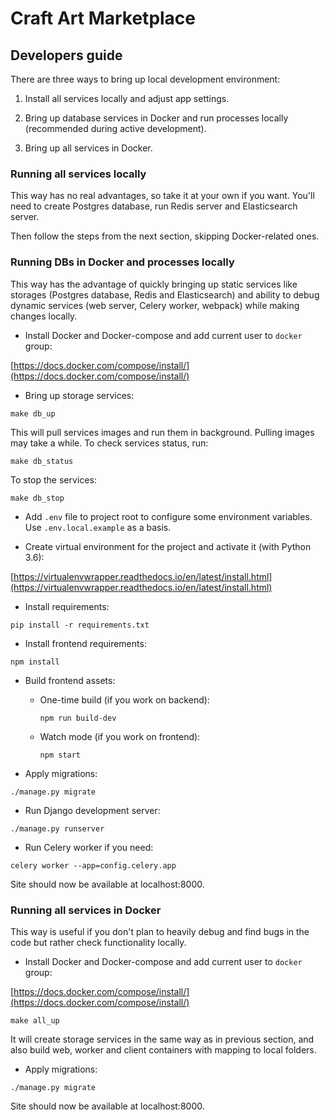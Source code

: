 # Craft Art Marketplace

## Developers guide

There are three ways to bring up local development environment:

1. Install all services locally and adjust app settings.

2. Bring up database services in Docker and run processes locally (recommended during active
   development).

3. Bring up all services in Docker.


### Running all services locally

This way has no real advantages, so take it at your own if you want.
You'll need to create Postgres database, run Redis server and Elasticsearch server.

Then follow the steps from the next section, skipping Docker-related ones.


### Running DBs in Docker and processes locally

This way has the advantage of quickly bringing up static services like storages (Postgres database,
Redis and Elasticsearch) and ability to debug dynamic services (web server, Celery worker, webpack)
while making changes locally.

- Install Docker and Docker-compose and add current user to `docker` group:

[https://docs.docker.com/compose/install/](https://docs.docker.com/compose/install/)

- Bring up storage services:

```
make db_up
```

This will pull services images and run them in background. Pulling images may take a while.
To check services status, run:

```
make db_status
```

To stop the services:

```
make db_stop
```

- Add `.env` file to project root to configure some environment variables. Use `.env.local.example`
  as a basis.

- Create virtual environment for the project and activate it (with Python 3.6):

[https://virtualenvwrapper.readthedocs.io/en/latest/install.html](https://virtualenvwrapper.readthedocs.io/en/latest/install.html)

- Install requirements:

```
pip install -r requirements.txt
```

- Install frontend requirements:

```
npm install
```

- Build frontend assets:

  + One-time build (if you work on backend):

    ```
    npm run build-dev
    ```

  + Watch mode (if you work on frontend):

    ```
    npm start
    ```

- Apply migrations:

```
./manage.py migrate
```

- Run Django development server:

```
./manage.py runserver
```

- Run Celery worker if you need:

```
celery worker --app=config.celery.app
```

Site should now be available at localhost:8000.


### Running all services in Docker

This way is useful if you don't plan to heavily debug and find bugs in the code but rather check
functionality locally.

- Install Docker and Docker-compose and add current user to `docker` group:

[https://docs.docker.com/compose/install/](https://docs.docker.com/compose/install/)

```
make all_up
```

It will create storage services in the same way as in previous section, and also build web, worker
and client containers with mapping to local folders.

- Apply migrations:

```
./manage.py migrate
```

Site should now be available at localhost:8000.
